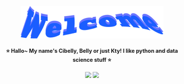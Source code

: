 <!-- HEADER WELCOME -->
<div align="center" style="display: inline_block">
  <div><br>
    <img src="Images/Welcome.png">
</div>

#### ⭐ Hallo~ My name's Cibelly, Belly or just Kty! I like python and data science stuff ⭐

<div>
  <a href="https://instagram.com/hxllo.kty" target="_blank"><img src="https://img.shields.io/badge/-Instagram-FDB0C0?style=for-the-badge&logo=instagram&logoColor=" target="_blank"></a>
  <a href="https://www.linkedin.com/in/cibelly-vit%C3%B3ria-rocha-de-oliveira-665498279/" target="_blank"><img src="https://img.shields.io/badge/-LinkedIn-%230077B5?style=for-the-badge&logo=linkedin&logoColor=white" target="_blank"></a>
</div>

<div>
  
</div>
